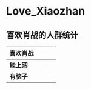 # Love_Xiaozhan

## <font face = "思源宋体">喜欢肖战的人群统计</font>


| <font face = "思源宋体">喜欢肖战</font>   | <img src="https://upload.wikimedia.org/wikipedia/commons/f/fb/Yes_check.svg" alt="ok" style="zoom:4%;" /> | <img src="https://upload.wikimedia.org/wikipedia/commons/f/fb/Yes_check.svg" alt="ok" style="zoom:1%;" /> | <img src="https://upload.wikimedia.org/wikipedia/commons/a/a2/X_mark.svg" style="zoom:1%;" /> |
| :---------------------------------------- | :----------------------------------------------------------: | :----------------------------------------------------------: | :----------------------------------------------------------: |
| **<font face = "思源宋体">能上网</font>** | <img src="https://upload.wikimedia.org/wikipedia/commons/a/a2/X_mark.svg" style="zoom:1%;" /> | <img src="https://upload.wikimedia.org/wikipedia/commons/f/fb/Yes_check.svg" alt="ok" style="zoom:4%;" /> | <img src="https://upload.wikimedia.org/wikipedia/commons/f/fb/Yes_check.svg" alt="ok" style="zoom:1%;" /> |
| **<font face = "思源宋体">有脑子</font>** | <img src="https://upload.wikimedia.org/wikipedia/commons/f/fb/Yes_check.svg" alt="ok" style="zoom:1%;" /> | <img src="https://upload.wikimedia.org/wikipedia/commons/a/a2/X_mark.svg" style="zoom:1%;" /> | <img src="https://upload.wikimedia.org/wikipedia/commons/f/fb/Yes_check.svg" alt="ok" style="zoom:1%;" /> |

